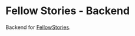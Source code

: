 # Fellow Stories - Backend

Backend for [FellowStories](https://github.com/MLH-Fellowship/FellowStories).
